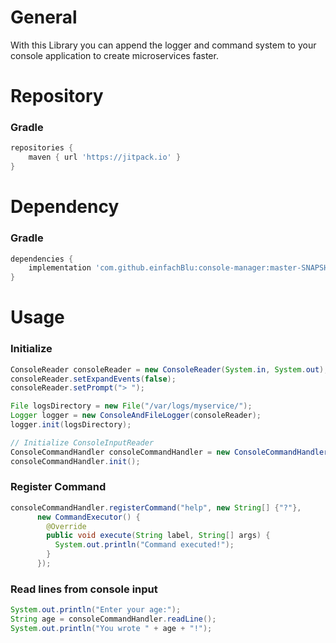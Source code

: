 # General
With this Library you can append the logger and command system to your console application to create microservices faster.

# Repository
### Gradle

```gradle
repositories {
    maven { url 'https://jitpack.io' }
}
```

# Dependency
### Gradle

```gradle
dependencies {
    implementation 'com.github.einfachBlu:console-manager:master-SNAPSHOT'
}
```

# Usage
### Initialize
```java
ConsoleReader consoleReader = new ConsoleReader(System.in, System.out);
consoleReader.setExpandEvents(false);
consoleReader.setPrompt("> ");

File logsDirectory = new File("/var/logs/myservice/");
Logger logger = new ConsoleAndFileLogger(consoleReader);
logger.init(logsDirectory);

// Initialize ConsoleInputReader
ConsoleCommandHandler consoleCommandHandler = new ConsoleCommandHandler(consoleReader, logger);
consoleCommandHandler.init();
```

### Register Command
```java
consoleCommandHandler.registerCommand("help", new String[] {"?"},
      new CommandExecutor() {
        @Override
        public void execute(String label, String[] args) {
          System.out.println("Command executed!");
        }
      });
```

### Read lines from console input
```java
System.out.println("Enter your age:");
String age = consoleCommandHandler.readLine();
System.out.println("You wrote " + age + "!");
```
